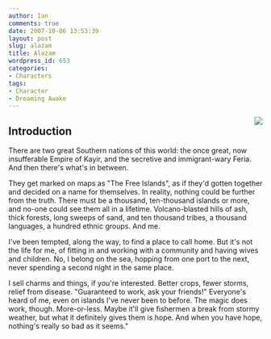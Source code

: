 ```yaml
---
author: Ian
comments: true
date: 2007-10-06 13:53:39
layout: post
slug: alazam
title: Alazam
wordpress_id: 653
categories:
- Characters
tags:
- Character
- Dreaming Awake
---
```


<p><img src="//files.ianrenton.com/images/portraits/alazam.png" style="float:right" /></p>
<h2>Introduction</h2>
<div>
<p>There are two great Southern nations of this world: the once great, now insufferable Empire of Kayir, and the secretive and immigrant-wary Feria.  And then there&#039;s what&#039;s in between.</p>
<p>They get marked on maps as "The Free Islands", as if they&#039;d gotten together and decided on a name for themselves.  In reality, nothing could be further from the truth.  There must be a thousand, ten-thousand islands or more, and no-one could see them all in a lifetime.  Volcano-blasted hills of ash, thick forests, long sweeps of sand, and ten thousand tribes, a thousand languages, a hundred ethnic groups.  And me.</p>
<p>I&#039;ve been tempted, along the way, to find a place to call home.  But it&#039;s not the life for me, of fitting in and working with a community and having wives and children.  No, I belong on the sea, hopping from one port to the next, never spending a second night in the same place.</p>
<p>I sell charms and things, if you&#039;re interested.  Better crops, fewer storms, relief from disease.  "Guaranteed to work, ask your friends!"  Everyone&#039;s heard of me, even on islands I&#039;ve never been to before.  The magic does work, though.  More-or-less.  Maybe it&#039;ll give fishermen a break from stormy weather, but what it definitely gives them is hope.  And when you have hope, nothing&#039;s really so bad as it seems."</p>
</div>